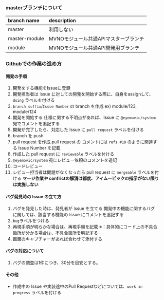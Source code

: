 ### masterブランチについて

| branch name    | description                           |
|:---------------|:--------------------------------------|
| master         | 利用しない                            |
| master-module  | MVNOモジュール共通APIマスターブランチ |
| module         | MVNOモジュール共通API開発用ブランチ   |

### Githubでの作業の進め方

#### 開発の手順

1. 開発をする機能をIssueに登録
1. 開発担当者は Issue に対しての開発を開始する際に、自身をassignして、 `doing` ラベルを付ける
1. `branch suffix`/`Issue Number` の branch を作成
ex) module/123, module/124
1. 開発を開始する
仕様に関する不明点があれば、Issue に `@eyemovic/system` 宛でコメントを追記する
1. 開発が完了したら、対応した Issue に `pull request` ラベルを付ける
1. branch を push
1. pull request を作成
pull request の コメントには `refs #19` のように関連する Issue Number を記載
1. 作成した pull request に `reviewable` ラベルを付ける
1. `@eyemovic/system` 宛にレビュー依頼のコメントを追記
1. コードレビュー
1. レビュー担当者は問題がなくなったら pull request に `mergeable` ラベルを付ける
__マージ作業や confrictの解消は都度、アイムービックの指示がない限りは実施しない__

#### バグ発見時の Issue の立て方
1. バグを発見した時は、発見者が Issue を立てる
開発中の機能に関するバグに関しては、該当する機能の Issue にコメントを追記する
1. `bug`ラベルをつける
1. 再現手順が明らかな場合は、再現手順を記載
   ※：具体的にコード上の不具合箇所が分かる場合は、不具合箇所を明記する
1. 画面のキャプチャーがあれば合わせて添付する

#### バグの対応について
1. バグの調査は1件につき、30分を目安とする。

#### その他
- 作成中の Issue や実装途中のPull Requestなどについては、`work in progress` ラベルを付ける
